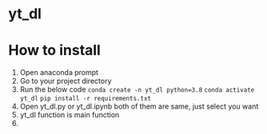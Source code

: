 # yt_dl

# How to install
1. Open anaconda prompt
2. Go to your project directory
3. Run the below code
   ```conda create -n yt_dl python=3.8```
   ```conda activate yt_dl```
   ```pip install -r requirements.txt```
4. Open yt_dl.py or yt_dl.ipynb
   both of them are same, just select you want
5. yt_dl function is main function
6. 
